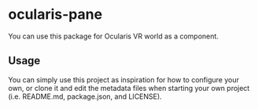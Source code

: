 # ocularis-pane

You can use this package for Ocularis VR world as a component.

## Usage

You can simply use this project as inspiration for how to configure your own,
or clone it and edit the metadata files when starting your own project (i.e.
README.md, package.json, and LICENSE).
